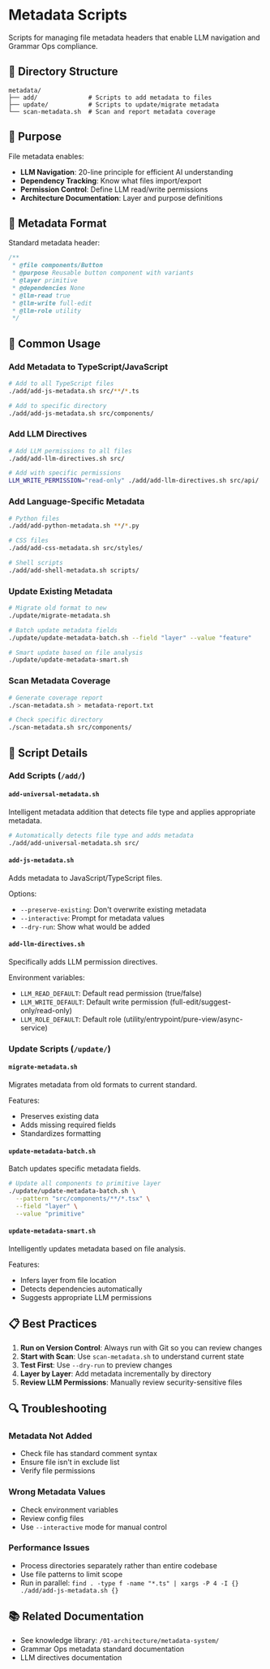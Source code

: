 # Metadata Scripts

Scripts for managing file metadata headers that enable LLM navigation and Grammar Ops compliance.

## 📁 Directory Structure

```
metadata/
├── add/              # Scripts to add metadata to files
├── update/           # Scripts to update/migrate metadata
└── scan-metadata.sh  # Scan and report metadata coverage
```

## 🎯 Purpose

File metadata enables:
- **LLM Navigation**: 20-line principle for efficient AI understanding
- **Dependency Tracking**: Know what files import/export
- **Permission Control**: Define LLM read/write permissions
- **Architecture Documentation**: Layer and purpose definitions

## 📝 Metadata Format

Standard metadata header:
```typescript
/**
 * @file components/Button
 * @purpose Reusable button component with variants
 * @layer primitive
 * @dependencies None
 * @llm-read true
 * @llm-write full-edit
 * @llm-role utility
 */
```

## 🚀 Common Usage

### Add Metadata to TypeScript/JavaScript
```bash
# Add to all TypeScript files
./add/add-js-metadata.sh src/**/*.ts

# Add to specific directory
./add/add-js-metadata.sh src/components/
```

### Add LLM Directives
```bash
# Add LLM permissions to all files
./add/add-llm-directives.sh src/

# Add with specific permissions
LLM_WRITE_PERMISSION="read-only" ./add/add-llm-directives.sh src/api/
```

### Add Language-Specific Metadata
```bash
# Python files
./add/add-python-metadata.sh **/*.py

# CSS files
./add/add-css-metadata.sh src/styles/

# Shell scripts
./add/add-shell-metadata.sh scripts/
```

### Update Existing Metadata
```bash
# Migrate old format to new
./update/migrate-metadata.sh

# Batch update metadata fields
./update/update-metadata-batch.sh --field "layer" --value "feature"

# Smart update based on file analysis
./update/update-metadata-smart.sh
```

### Scan Metadata Coverage
```bash
# Generate coverage report
./scan-metadata.sh > metadata-report.txt

# Check specific directory
./scan-metadata.sh src/components/
```

## 🔧 Script Details

### Add Scripts (`/add/`)

#### `add-universal-metadata.sh`
Intelligent metadata addition that detects file type and applies appropriate metadata.

```bash
# Automatically detects file type and adds metadata
./add/add-universal-metadata.sh src/
```

#### `add-js-metadata.sh`
Adds metadata to JavaScript/TypeScript files.

Options:
- `--preserve-existing`: Don't overwrite existing metadata
- `--interactive`: Prompt for metadata values
- `--dry-run`: Show what would be added

#### `add-llm-directives.sh`
Specifically adds LLM permission directives.

Environment variables:
- `LLM_READ_DEFAULT`: Default read permission (true/false)
- `LLM_WRITE_DEFAULT`: Default write permission (full-edit/suggest-only/read-only)
- `LLM_ROLE_DEFAULT`: Default role (utility/entrypoint/pure-view/async-service)

### Update Scripts (`/update/`)

#### `migrate-metadata.sh`
Migrates metadata from old formats to current standard.

Features:
- Preserves existing data
- Adds missing required fields
- Standardizes formatting

#### `update-metadata-batch.sh`
Batch updates specific metadata fields.

```bash
# Update all components to primitive layer
./update/update-metadata-batch.sh \
  --pattern "src/components/**/*.tsx" \
  --field "layer" \
  --value "primitive"
```

#### `update-metadata-smart.sh`
Intelligently updates metadata based on file analysis.

Features:
- Infers layer from file location
- Detects dependencies automatically
- Suggests appropriate LLM permissions

## 📋 Best Practices

1. **Run on Version Control**: Always run with Git so you can review changes
2. **Start with Scan**: Use `scan-metadata.sh` to understand current state
3. **Test First**: Use `--dry-run` to preview changes
4. **Layer by Layer**: Add metadata incrementally by directory
5. **Review LLM Permissions**: Manually review security-sensitive files

## 🔍 Troubleshooting

### Metadata Not Added
- Check file has standard comment syntax
- Ensure file isn't in exclude list
- Verify file permissions

### Wrong Metadata Values
- Check environment variables
- Review config files
- Use `--interactive` mode for manual control

### Performance Issues
- Process directories separately rather than entire codebase
- Use file patterns to limit scope
- Run in parallel: `find . -type f -name "*.ts" | xargs -P 4 -I {} ./add/add-js-metadata.sh {}`

## 📚 Related Documentation

- See knowledge library: `/01-architecture/metadata-system/`
- Grammar Ops metadata standard documentation
- LLM directives documentation